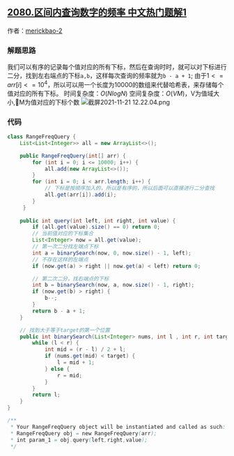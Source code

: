 ## [2080.区间内查询数字的频率 中文热门题解1](https://leetcode.cn/problems/range-frequency-queries/solutions/100000/java-er-fen-by-merickbao-2-phux)

作者：[merickbao-2](https://leetcode.cn/u/merickbao-2)

### 解题思路
我们可以有序的记录每个值对应的所有下标，然后在查询时时，就可以对下标进行二分，找到左右端点的下标`a,b`，这样每次查询的频率就为`b - a + 1`;
由于$1 <= arr[i] <= 10^{4}$，所以可以用一个长度为10000的数组来代替哈希表，来存储每个值对应的所有下标。
时间复杂度：$O(NlogN)$
空间复杂度：$O(VM)$，V为值域大小,M为值对应的下标个数
![截屏2021-11-21 12.22.04.png](https://pic.leetcode-cn.com/1637468527-KuacrS-%E6%88%AA%E5%B1%8F2021-11-21%2012.22.04.png)


### 代码

```java
class RangeFreqQuery {
    List<List<Integer>> all = new ArrayList<>();

    public RangeFreqQuery(int[] arr) {
        for (int i = 0; i <= 10000; i++) {
            all.add(new ArrayList<>());
        }
        for (int i = 0; i < arr.length; i++) {
            // 下标是按顺序加入的，所以是有序的，所以后面可以直接进行二分查找
            all.get(arr[i]).add(i);
        }
     }
    
    public int query(int left, int right, int value) {
        if (all.get(value).size() == 0) return 0;
        // 当前值对应的下标集合
        List<Integer> now = all.get(value);
        // 第一次二分找左端点下标
        int a = binarySearch(now, 0, now.size() - 1, left);
        // 不存在这样的左端点
        if (now.get(a) > right || now.get(a) < left) return 0;

        // 第二次二分，找右端点的下标
        int b = binarySearch(now, a, now.size() - 1, right);
        if (now.get(b) > right) {
            b--;
        }
        return b - a + 1;
    }

    // 找到大于等于target的第一个位置
    public int binarySearch(List<Integer> nums, int l , int r, int target) {
        while (l < r) {
            int mid = (r - l) / 2 + l;
            if (nums.get(mid) < target) {
                l = mid + 1;
            } else {
                r = mid;
            }
        }
        return l;
    }
}

/**
 * Your RangeFreqQuery object will be instantiated and called as such:
 * RangeFreqQuery obj = new RangeFreqQuery(arr);
 * int param_1 = obj.query(left,right,value);
 */
```